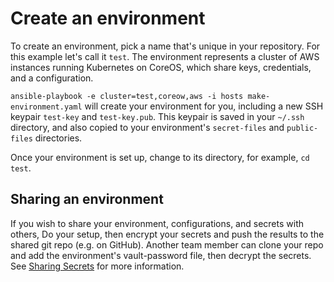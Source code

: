 # Create an environment

To create an environment, pick a name that's unique in your repository. For this example let's call it `test`.
The environment represents a cluster of AWS instances running Kubernetes on CoreOS, which share keys, credentials, and a configuration.

`ansible-playbook -e cluster=test,coreow,aws -i hosts make-environment.yaml` will create your environment for you, 
including a new SSH keypair `test-key` and `test-key.pub`. 
This keypair is saved in your `~/.ssh` directory, and also copied to your environment's `secret-files` and `public-files` directories.

Once your environment is set up, change to its directory, for example, `cd test`.

## Sharing an environment

If you wish to share your environment, configurations, and secrets with others, 
Do your setup, then encrypt your secrets and push the results to the shared git repo (e.g. on GitHub).
Another team member can clone your repo and add the environment's vault-password file, then decrypt the secrets.
See [Sharing Secrets](docs/sharing-secrets.markdown) for more information.
